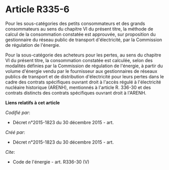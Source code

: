 # Article R335-6

Pour les sous-catégories des petits consommateurs et des grands consommateurs au sens du chapitre VI du présent titre, la
méthode de calcul de la consommation constatée est approuvée, sur proposition du gestionnaire du réseau public de transport
d'électricité, par la Commission de régulation de l'énergie. 

Pour la sous-catégorie des acheteurs pour les pertes, au sens du chapitre VI du présent titre, la consommation constatée est
calculée, selon des modalités définies par la Commission de régulation de l'énergie, à partir du volume d'énergie vendu par
le fournisseur aux gestionnaires de réseaux publics de transport et de distribution d'électricité pour leurs pertes dans le
cadre des contrats spécifiques ouvrant droit à l'accès régulé à l'électricité nucléaire historique (ARENH), mentionnés à
l'article R. 336-30 et des contrats distincts des contrats spécifiques ouvrant droit à l'ARENH.

**Liens relatifs à cet article**

_Codifié par_:

  - Décret n°2015-1823 du 30 décembre 2015 - art.

_Créé par_:

  - Décret n°2015-1823 du 30 décembre 2015 - art.

_Cite_:

  - Code de l'énergie - art. R336-30 (V)
